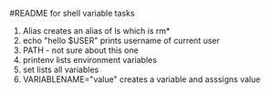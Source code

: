 #README for shell variable tasks
1. Alias creates an alias of ls which is rm*
2. echo "hello $USER" prints username of current user
3. PATH - not sure about this one
4. printenv lists environment variables
5. set lists all variables
6. VARIABLENAME="value" creates a variable and asssigns value
